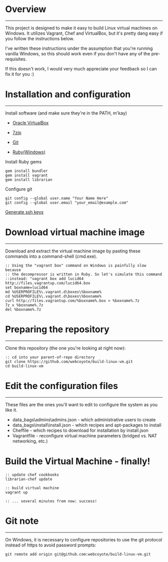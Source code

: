 # Overview
---
This project is designed to make it easy to build Linux virtual machines on Windows.
It utilizes Vagrant, Chef and VirtualBox, but it's pretty dang easy if
you follow the instructions below.

I've written these instructions under the assumption that you're running vanilla Windows,
so this should work even if you don't have any of the pre-requisites.

If this doesn't work, I would very much appreciate your feedback so I can fix it for you :)


# Installation and configuration
---
Install software (and make sure they're in the PATH, m'kay)

* [Oracle VirtualBox](https://www.virtualbox.org/wiki/Downloads)

* [7zip](http://www.7-zip.org/download.html)

* [Git](http://git-scm.com/download)

* [Ruby(Windows)](http://rubyinstaller.org/downloads/)

Install Ruby gems

    gem install bundler
    gem install vagrant
    gem install librarian

Configure git

    git config --global user.name "Your Name Here"
    git config --global user.email "your_email@example.com"

[Generate ssh keys](https://help.github.com/articles/generating-ssh-keys)


# Download virtual machine image
---
Download and extract the virtual machine image by pasting these
commands into a command-shell (cmd.exe).

    :: Using the "vagrant box" command on Windows is painfully slow because
    :: the decompressor is written in Ruby. So let's simulate this command
    ::instead: "vagrant box add lucid64 http://files.vagrantup.com/lucid64.box
    set boxname=lucid64
    md %USERPROFILE%\.vagrant.d\boxes\%boxname%
    cd %USERPROFILE%\.vagrant.d\boxes\%boxname%
    curl http://files.vagrantup.com/%boxname%.box > %boxname%.7z
    7z x %boxname%.7z
    del %boxname%.7z


# Preparing the repository
---
Clone this repository (the one you're looking at right now):

    :: cd into your parent-of-repo directory
    git clone https://github.com/webcoyote/build-linux-vm.git
    cd build-linux-vm


# Edit the configuration files
---
These files are the ones you'll want to edit to configure the system as you like it.

* data_bags\admins\admins.json - which administrative users to create
* data_bags\install\install.json - which recipes and apt-packages to install
* Cheffile - which recipes to download for installation by install.json
* Vagrantfile - reconfigure virtual machine parameters (bridged vs. NAT networking, etc.)


# Build the Virtual Machine - finally!
    :: update chef cookbooks
    librarian-chef update

    :: build virtual machine
    vagrant up

    :: ... several minutes from now: success!


# Git note
---
On Windows, it is necessary to configure repositories to use the git protocol instead of https
to avoid password prompts:

    git remote add origin git@github.com:webcoyote/build-linux-vm.git


